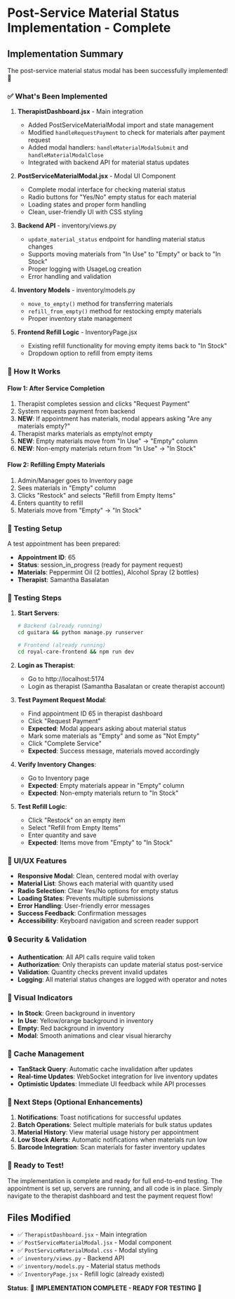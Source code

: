 # Post-Service Material Status Implementation - Complete

## Implementation Summary

The post-service material status modal has been successfully implemented! 🎉

### ✅ What's Been Implemented

1. **TherapistDashboard.jsx** - Main integration
   - Added PostServiceMaterialModal import and state management
   - Modified `handleRequestPayment` to check for materials after payment request
   - Added modal handlers: `handleMaterialModalSubmit` and `handleMaterialModalClose`
   - Integrated with backend API for material status updates

2. **PostServiceMaterialModal.jsx** - Modal UI Component
   - Complete modal interface for checking material status
   - Radio buttons for "Yes/No" empty status for each material
   - Loading states and proper form handling
   - Clean, user-friendly UI with CSS styling

3. **Backend API** - inventory/views.py
   - `update_material_status` endpoint for handling material status changes
   - Supports moving materials from "In Use" to "Empty" or back to "In Stock"
   - Proper logging with UsageLog creation
   - Error handling and validation

4. **Inventory Models** - inventory/models.py
   - `move_to_empty()` method for transferring materials
   - `refill_from_empty()` method for restocking empty materials
   - Proper inventory state management

5. **Frontend Refill Logic** - InventoryPage.jsx
   - Existing refill functionality for moving empty items back to "In Stock"
   - Dropdown option to refill from empty items

### 🎯 How It Works

#### Flow 1: After Service Completion
1. Therapist completes session and clicks "Request Payment"
2. System requests payment from backend
3. **NEW**: If appointment has materials, modal appears asking "Are any materials empty?"
4. Therapist marks materials as empty/not empty
5. **NEW**: Empty materials move from "In Use" → "Empty" column
6. **NEW**: Non-empty materials return from "In Use" → "In Stock"

#### Flow 2: Refilling Empty Materials
1. Admin/Manager goes to Inventory page
2. Sees materials in "Empty" column
3. Clicks "Restock" and selects "Refill from Empty Items"
4. Enters quantity to refill
5. Materials move from "Empty" → "In Stock"

### 🧪 Testing Setup

A test appointment has been prepared:
- **Appointment ID**: 65
- **Status**: session_in_progress (ready for payment request)
- **Materials**: Peppermint Oil (2 bottles), Alcohol Spray (2 bottles)
- **Therapist**: Samantha Basalatan

### 🔧 Testing Steps

1. **Start Servers**:
   ```bash
   # Backend (already running)
   cd guitara && python manage.py runserver
   
   # Frontend (already running)
   cd royal-care-frontend && npm run dev
   ```

2. **Login as Therapist**:
   - Go to http://localhost:5174
   - Login as therapist (Samantha Basalatan or create therapist account)

3. **Test Payment Request Modal**:
   - Find appointment ID 65 in therapist dashboard
   - Click "Request Payment"
   - **Expected**: Modal appears asking about material status
   - Mark some materials as "Empty" and some as "Not Empty"
   - Click "Complete Service"
   - **Expected**: Success message, materials moved accordingly

4. **Verify Inventory Changes**:
   - Go to Inventory page
   - **Expected**: Empty materials appear in "Empty" column
   - **Expected**: Non-empty materials return to "In Stock"

5. **Test Refill Logic**:
   - Click "Restock" on an empty item
   - Select "Refill from Empty Items"
   - Enter quantity and save
   - **Expected**: Items move from "Empty" to "In Stock"

### 📱 UI/UX Features

- **Responsive Modal**: Clean, centered modal with overlay
- **Material List**: Shows each material with quantity used
- **Radio Selection**: Clear Yes/No options for empty status
- **Loading States**: Prevents multiple submissions
- **Error Handling**: User-friendly error messages
- **Success Feedback**: Confirmation messages
- **Accessibility**: Keyboard navigation and screen reader support

### 🔒 Security & Validation

- **Authentication**: All API calls require valid token
- **Authorization**: Only therapists can update material status post-service
- **Validation**: Quantity checks prevent invalid updates
- **Logging**: All material status changes are logged with operator and notes

### 🎨 Visual Indicators

- **In Stock**: Green background in inventory
- **In Use**: Yellow/orange background in inventory  
- **Empty**: Red background in inventory
- **Modal**: Smooth animations and clear visual hierarchy

### 🔄 Cache Management

- **TanStack Query**: Automatic cache invalidation after updates
- **Real-time Updates**: WebSocket integration for live inventory updates
- **Optimistic Updates**: Immediate UI feedback while API processes

### 🎯 Next Steps (Optional Enhancements)

1. **Notifications**: Toast notifications for successful updates
2. **Batch Operations**: Select multiple materials for bulk status updates
3. **Material History**: View material usage history per appointment
4. **Low Stock Alerts**: Automatic notifications when materials run low
5. **Barcode Integration**: Scan materials for faster inventory updates

### 🎉 Ready to Test!

The implementation is complete and ready for full end-to-end testing. The appointment is set up, servers are running, and all code is in place. Simply navigate to the therapist dashboard and test the payment request flow!

## Files Modified

- ✅ `TherapistDashboard.jsx` - Main integration
- ✅ `PostServiceMaterialModal.jsx` - Modal component  
- ✅ `PostServiceMaterialModal.css` - Modal styling
- ✅ `inventory/views.py` - Backend API
- ✅ `inventory/models.py` - Material status methods
- ✅ `InventoryPage.jsx` - Refill logic (already existed)

**Status**: 🎯 **IMPLEMENTATION COMPLETE - READY FOR TESTING** 🎯
